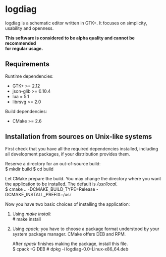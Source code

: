 # logdiag

logdiag is a schematic editor written in GTK+. It focuses on simplicity,  
usability and openness.  

__This software is considered to be alpha quality and cannot be recommended  
for regular usage.__  

## Requirements

Runtime dependencies:  

 - GTK+ &gt;= 2.12
 - json-glib &gt;= 0.10.4
 - lua = 5.1
 - librsvg &gt;= 2.0

Build dependencies:  

 - CMake &gt;= 2.6

## Installation from sources on Unix-like systems

First check that you have all the required dependencies installed, including  
all development packages, if your distribution provides them.  

Reserve a directory for an out-of-source build:  
    $ mkdir build
    $ cd build

Let CMake prepare the build. You may change the directory where you want  
the application to be installed. The default is _/usr/local_.  
	$ cmake .. -DCMAKE_BUILD_TYPE=Release -DCMAKE_INSTALL_PREFIX=/usr

Now you have two basic choices of installing the application:  

1. Using _make install_:  
       # make install

2. Using _cpack_; you have to choose a package format understood by your  
   system package manager. CMake offers DEB and RPM.  

   After _cpack_ finishes making the package, install this file.  
       $ cpack -G DEB
       # dpkg -i logdiag-0.0-Linux-x86_64.deb

